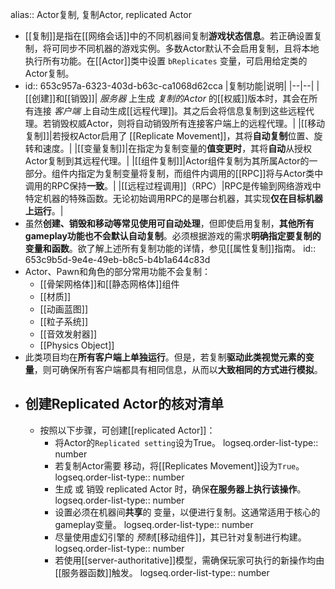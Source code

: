 alias:: Actor复制, 复制Actor, replicated Actor

- [[复制]]是指在[[网络会话]]中的不同机器间复制**游戏状态信息**。若正确设置复制，将可同步不同机器的游戏实例。多数Actor默认不会启用复制，且将本地执行所有功能。在[[Actor]]类中设置 `bReplicates` 变量，可启用给定类的Actor复制。
- id:: 653c957a-6323-403d-b63c-ca1068d62cca
  |复制功能|说明|
  |--|--|
  |[[创建]]和[[销毁]]| *服务器* 上生成 *复制的Actor* 的[[权威]]版本时，其会在所有连接 *客户端* 上自动生成[[远程代理]]。其之后会将信息复制到这些远程代理。若销毁权威Actor，则将自动销毁所有连接客户端上的远程代理。|
  |[[移动复制]]|若授权Actor启用了 [[Replicate Movement]]，其将**自动复制**位置、旋转和速度。|
  |[[变量复制]]|在指定为复制变量的**值变更时**，其将**自动**从授权Actor复制到其远程代理。|
  |[[组件复制]]|Actor组件复制为其所属Actor的一部分。组件内指定为复制变量将复制，而组件内调用的[[RPC]]将与Actor类中调用的RPC保持**一致**。|
  |[[远程过程调用]]（RPC）|RPC是传输到网络游戏中特定机器的特殊函数。无论初始调用RPC的是哪台机器，其实现**仅在目标机器上运行**。|
- 虽然**创建、销毁和移动等常见使用可自动处理**，但即使启用复制，**其他所有gameplay功能也不会默认自动复制**。必须根据游戏的需求**明确指定要复制的变量和函数**。欲了解上述所有复制功能的详情，参见[[属性复制]]指南。
  id:: 653c9b5d-9e4e-49eb-b8c5-b4b1a644c83d
- Actor、Pawn和角色的部分常用功能不会复制：
	- [[骨架网格体]]和[[静态网格体]]组件
	- [[材质]]
	- [[动画蓝图]]
	- [[粒子系统]]
	- [[音效发射器]]
	- [[Physics Object]]
- 此类项目均在**所有客户端上单独运行**。但是，若复制**驱动此类视觉元素的变量**，则可确保所有客户端都具有相同信息，从而以**大致相同的方式进行模拟**。
- ## 创建Replicated Actor的核对清单
	- 按照以下步骤，可创建[[replicated Actor]]：
		- 将Actor的`Replicated setting`设为True。
		  logseq.order-list-type:: number
		- 若复制Actor需要 移动，将[[Replicates Movement]]设为`True`。
		  logseq.order-list-type:: number
		- 生成 或 销毁 replicated Actor 时，确保**在服务器上执行该操作**。
		  logseq.order-list-type:: number
		- 设置必须在机器间**共享**的 变量，以便进行复制。这通常适用于核心的gameplay变量。
		  logseq.order-list-type:: number
		- 尽量使用虚幻引擎的 *预制*[[移动组件]]，其已针对复制进行构建。
		  logseq.order-list-type:: number
		- 若使用[[server-authoritative]]模型，需确保玩家可执行的新操作均由[[服务器函数]]触发。
		  logseq.order-list-type:: number